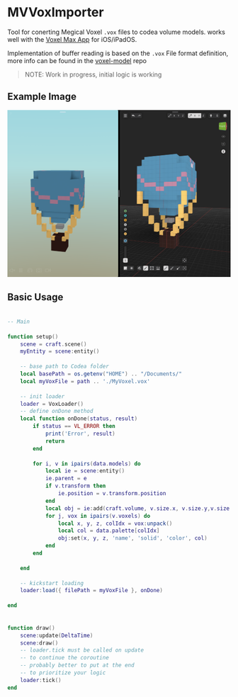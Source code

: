 # MVVoxImporter

Tool for conerting Megical Voxel `.vox` files to codea volume models.
works well with the [Voxel Max App](https://voxelmax.com/) for iOS/iPadOS.

Implementation of buffer reading is based on the `.vox` File format definition, more info can be found in the [voxel-model](https://github.com/ephtracy/voxel-model) repo

> NOTE: Work in progress, initial logic is working



## Example Image

![Codea app on the left, VoxelMax app on the right, model built with VoxelMax, imported into Codea](https://raw.githubusercontent.com/samermurad/codea-mv-vox-importer/main/ExampleScreenshot.png)

## Basic Usage

```lua

-- Main

function setup()
    scene = craft.scene()
    myEntity = scene:entity()
    
    -- base path to Codea folder
    local basePath = os.getenv("HOME") .. "/Documents/"
    local myVoxFile = path .. './MyVoxel.vox'
    
    -- init loader
    loader = VoxLoader()
    -- define onDone method
    local function onDone(status, result)
        if status == VL_ERROR then 
            print('Error', result)
            return
        end
        
        for i, v in ipairs(data.models) do
            local ie = scene:entity()
            ie.parent = e
            if v.transform then
                ie.position = v.transform.position
            end
            local obj = ie:add(craft.volume, v.size.x, v.size.y,v.size.z)
            for j, vox in ipairs(v.voxels) do
                local x, y, z, colIdx = vox:unpack()
                local col = data.palette[colIdx]
                obj:set(x, y, z, 'name', 'solid', 'color', col)
            end
        end
        
    end
    
    -- kickstart loading
    loader:load({ filePath = myVoxFile }, onDone) 

end


function draw()
    scene:update(DeltaTime)
    scene:draw()
    -- loader.tick must be called on update
    -- to continue the coroutine
    -- probably better to put at the end
    -- to prioritize your logic
    loader:tick()
end

```
